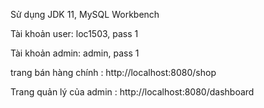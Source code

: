Sử dụng JDK 11, MySQL Workbench

Tài khoản user: loc1503, pass 1

Tài khoản admin: admin, pass 1

trang bán hàng chính : http://localhost:8080/shop

Trang quản lý của admin : http://localhost:8080/dashboard
